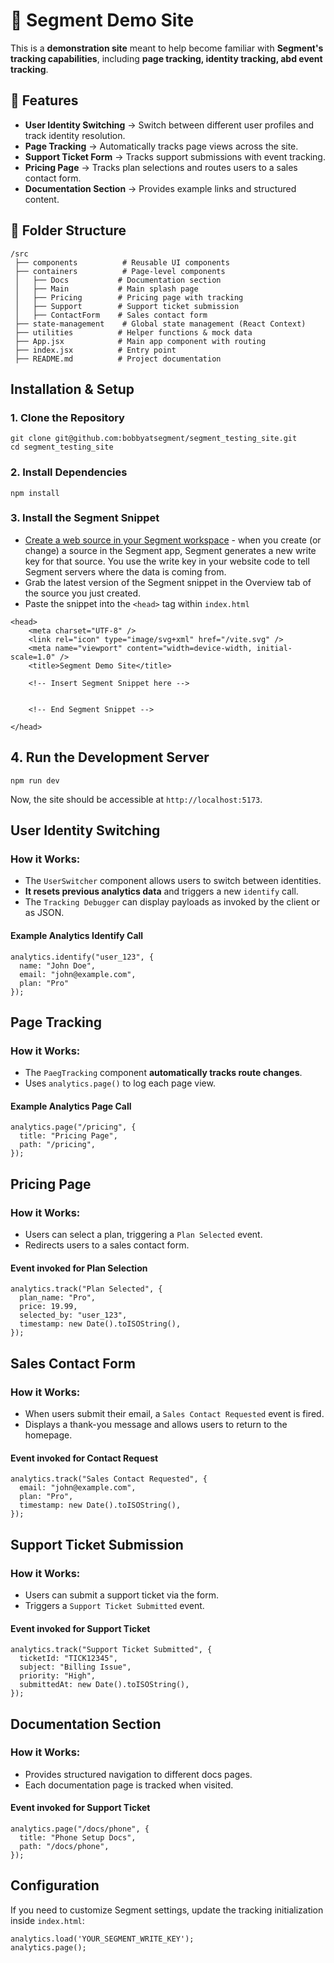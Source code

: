 # 📘 Segment Demo Site

This is a **demonstration site** meant to help become familiar with **Segment's tracking capabilities**, including **page tracking, identity tracking, abd event tracking**.

## 🚀 Features
- **User Identity Switching** → Switch between different user profiles and track identity resolution.
- **Page Tracking** → Automatically tracks page views across the site.
- **Support Ticket Form** → Tracks support submissions with event tracking.
- **Pricing Page** → Tracks plan selections and routes users to a sales contact form.
- **Documentation Section** → Provides example links and structured content.

## 📂 Folder Structure

```
/src
 ├── components          # Reusable UI components
 ├── containers          # Page-level components
 │   ├── Docs           # Documentation section
 │   ├── Main           # Main splash page
 │   ├── Pricing        # Pricing page with tracking
 │   ├── Support        # Support ticket submission
 │   ├── ContactForm    # Sales contact form
 ├── state-management    # Global state management (React Context)
 ├── utilities          # Helper functions & mock data
 ├── App.jsx            # Main app component with routing
 ├── index.jsx          # Entry point
 ├── README.md          # Project documentation
```

## Installation & Setup

### 1. Clone the Repository

```
git clone git@github.com:bobbyatsegment/segment_testing_site.git
cd segment_testing_site
```

### 2. Install Dependencies
```
npm install
```

### 3. Install the Segment Snippet

- [Create a web source in your Segment workspace](https://segment.com/docs/connections/sources/catalog/libraries/website/javascript/quickstart/#step-1-create-a-source-in-the-segment-app) - when you create (or change) a source in the Segment app, Segment generates a new write key for that source. You use the write key in your website code to tell Segment servers where the data is coming from.
- Grab the latest version of the Segment snippet in the Overview tab of the source you just created.
- Paste the snippet into the `<head>` tag within `index.html`
```
<head>
    <meta charset="UTF-8" />
    <link rel="icon" type="image/svg+xml" href="/vite.svg" />
    <meta name="viewport" content="width=device-width, initial-scale=1.0" />
    <title>Segment Demo Site</title>
    
    <!-- Insert Segment Snippet here -->


    <!-- End Segment Snippet -->

</head>
```

## 4. Run the Development Server
```
npm run dev
```

Now, the site should be accessible at `http://localhost:5173`.


## User Identity Switching

### How it Works:
- The `UserSwitcher` component allows users to switch between identities.
- **It resets previous analytics data** and triggers a new `identify` call.
- The `Tracking Debugger` can display payloads as invoked by the client or as JSON.

#### Example Analytics Identify Call
```
analytics.identify("user_123", {
  name: "John Doe",
  email: "john@example.com",
  plan: "Pro"
});
```


## Page Tracking

### How it Works:
- The `PaegTracking` component **automatically tracks route changes**.
- Uses `analytics.page()` to log each page view.

#### Example Analytics Page Call
```
analytics.page("/pricing", {
  title: "Pricing Page",
  path: "/pricing",
});
```

## Pricing Page

### How it Works:
- Users can select a plan, triggering a `Plan Selected` event.
- Redirects users to a sales contact form.

#### Event invoked for Plan Selection
```
analytics.track("Plan Selected", {
  plan_name: "Pro",
  price: 19.99,
  selected_by: "user_123",
  timestamp: new Date().toISOString(),
});
```

## Sales Contact Form

### How it Works:
- When users submit their email, a `Sales Contact Requested` event is fired.
- Displays a thank-you message and allows users to return to the homepage.

#### Event invoked for Contact Request
```
analytics.track("Sales Contact Requested", {
  email: "john@example.com",
  plan: "Pro",
  timestamp: new Date().toISOString(),
});
```

## Support Ticket Submission

### How it Works:
- Users can submit a support ticket via the form.
- Triggers a `Support Ticket Submitted` event.

#### Event invoked for Support Ticket
```
analytics.track("Support Ticket Submitted", {
  ticketId: "TICK12345",
  subject: "Billing Issue",
  priority: "High",
  submittedAt: new Date().toISOString(),
});
```


## Documentation Section

### How it Works:
- Provides structured navigation to different docs pages.
- Each documentation page is tracked when visited.

#### Event invoked for Support Ticket
```
analytics.page("/docs/phone", {
  title: "Phone Setup Docs",
  path: "/docs/phone",
});
```

## Configuration

If you need to customize Segment settings, update the tracking initialization inside `index.html`:

```
analytics.load('YOUR_SEGMENT_WRITE_KEY');
analytics.page();
```
